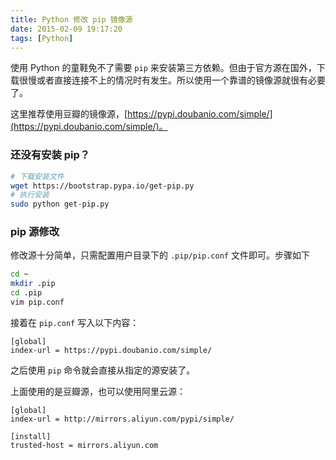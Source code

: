 ```yaml
---
title: Python 修改 pip 镜像源
date: 2015-02-09 19:17:20
tags: [Python]
---
```


使用 Python 的童鞋免不了需要 `pip` 来安装第三方依赖。但由于官方源在国外，下载很慢或者直接连接不上的情况时有发生。所以使用一个靠谱的镜像源就很有必要了。

这里推荐使用豆瓣的镜像源，[https://pypi.doubanio.com/simple/](https://pypi.doubanio.com/simple/)。

### 还没有安装 pip？

``` bash
# 下载安装文件
wget https://bootstrap.pypa.io/get-pip.py
# 执行安装
sudo python get-pip.py
```

### pip 源修改

修改源十分简单，只需配置用户目录下的 `.pip/pip.conf` 文件即可。步骤如下

``` bash
cd ~
mkdir .pip
cd .pip
vim pip.conf
```

接着在 `pip.conf` 写入以下内容：

```
[global]
index-url = https://pypi.doubanio.com/simple/
```

之后使用 `pip` 命令就会直接从指定的源安装了。

上面使用的是豆瓣源，也可以使用阿里云源：

```
[global]
index-url = http://mirrors.aliyun.com/pypi/simple/

[install]
trusted-host = mirrors.aliyun.com
```
